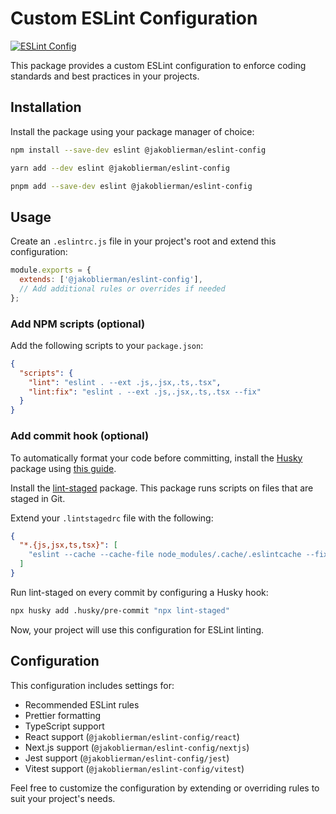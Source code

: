 # Custom ESLint Configuration

[![ESLint Config](https://img.shields.io/badge/eslint-config-blue.svg)](https://www.npmjs.com/package/@jakoblierman/eslint-config)

This package provides a custom ESLint configuration to enforce coding standards and best practices in your projects.

## Installation

Install the package using your package manager of choice:

```bash
npm install --save-dev eslint @jakoblierman/eslint-config
```

```bash
yarn add --dev eslint @jakoblierman/eslint-config
```

```bash
pnpm add --save-dev eslint @jakoblierman/eslint-config
```

## Usage

Create an `.eslintrc.js` file in your project's root and extend this configuration:

```javascript
module.exports = {
  extends: ['@jakoblierman/eslint-config'],
  // Add additional rules or overrides if needed
};
```

### Add NPM scripts (optional)

Add the following scripts to your `package.json`:

```json
{
  "scripts": {
    "lint": "eslint . --ext .js,.jsx,.ts,.tsx",
    "lint:fix": "eslint . --ext .js,.jsx,.ts,.tsx --fix"
  }
}
```

### Add commit hook (optional)

To automatically format your code before committing, install the [Husky](https://typicode.github.io/husky/) package using [this guide](https://typicode.github.io/husky/getting-started.html).

Install the [lint-staged](https://github.com/lint-staged/lint-staged) package.
This package runs scripts on files that are staged in Git.

Extend your `.lintstagedrc` file with the following:

```json
{
  "*.{js,jsx,ts,tsx}": [
    "eslint --cache --cache-file node_modules/.cache/.eslintcache --fix"
  ]
}
```

Run lint-staged on every commit by configuring a Husky hook:

```bash
npx husky add .husky/pre-commit "npx lint-staged"
```

Now, your project will use this configuration for ESLint linting.

## Configuration

This configuration includes settings for:

- Recommended ESLint rules
- Prettier formatting
- TypeScript support
- React support (`@jakoblierman/eslint-config/react`)
- Next.js support (`@jakoblierman/eslint-config/nextjs`)
- Jest support (`@jakoblierman/eslint-config/jest`)
- Vitest support (`@jakoblierman/eslint-config/vitest`)

Feel free to customize the configuration by extending or overriding rules to suit your project's needs.
